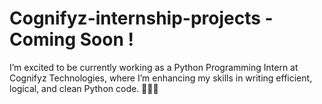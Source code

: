 # Cognifyz-internship-projects - Coming Soon !
I’m excited to be currently working as a Python Programming Intern at Cognifyz Technologies, where I’m enhancing my skills in writing efficient, logical, and clean Python code. 🧑‍💻🐍
